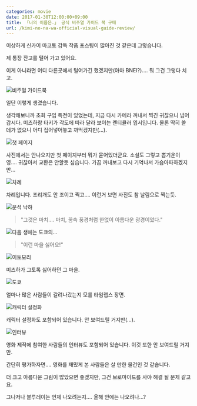 ```yaml
---
categories: movie
date: 2017-01-30T12:00:00+09:00
title: 「너의 이름은.」 공식 비주얼 가이드 북 구매
url: /kimi-no-na-wa-official-visual-guide-review/
---
```


이상하게 신카이 마코토 감독 작품 포스팅이 많아진 것 같은데 그렇습니다.

제 통장 잔고를 털어 가고 있어요.

이게 아니라면 어디 다른곳에서 털어가긴 했겠지만(아마 BNEI?).... 뭐 그건 그렇다 치고.

![비주얼 가이드북](01.jpg)

일단 이렇게 생겼습니다.

생각해보니까 초회 구입 특전이 있었는데, 지금 다시 카메라 꺼내서 찍긴 귀찮으니 넘어갑시다. 미츠하랑 타키가 각도에 따라 달라 보이는 렌티큘러 엽서입니다. 물론 딱히 쓸 데가 없으니 어디 집어넣어놓고 까먹겠지만(...).

![첫 페이지](02.jpg)

사진에서는 안나오지만 첫 페이지부터 뭐가 묻어있더군요. 소설도 그렇고 뽑기운이 영.... 귀찮아서 교환은 안할듯 싶습니다. 가끔 꺼내보고 다시 기억나서 가슴아파하겠지만...

![차례](03.jpg)

차례입니다. 조리개도 안 조이고 찍고.... 이런거 보면 사진도 참 날림으로 찍는듯.

![운석 낙하](04.jpg)

> "그것은 마치.... 마치, 꿈속 풍경처럼 한없이 아름다운 광경이었다."

![다음 생에는 도쿄의...](05.jpg)

> "이런 마을 싫어요!"

![이토모리](06.jpg)

미츠하가 그토록 싫어하던 그 마을.

![도쿄](07.jpg)

얼마나 많은 사람들이 갈려나갔는지 모를 타임랩스 장면.

![캐릭터 설정화](08.jpg)

캐릭터 설정화도 포함되어 있습니다. 안 보여드릴 거지만(...).

![인터뷰](09.jpg)

영화 제작에 참여한 사람들의 인터뷰도 포함되어 있습니다. 이것 또한 안 보여드릴 거지만.

간단히 평가하자면.... 영화를 재밌게 본 사람들은 살 만한 물건인 것 같습니다.

더 크고 아름다운 그림이 많았으면 좋겠지만, 그건 브로마이드를 사야 해결 될 문제 같고요.

그나저나 블루레이는 언제 나오려는지.... 올해 안에는 나오려나...?
